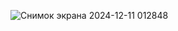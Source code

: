 ![Снимок экрана 2024-12-11 012848](https://github.com/user-attachments/assets/ed6b0b71-eee6-43ee-bd13-c70d2409a541)
